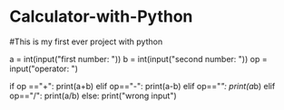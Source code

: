 # Calculator-with-Python
#This is my first ever project with python

a = int(input("first number: "))
b = int(input("second number: "))
op = input("operator: ")

if op =="+":
	print(a+b)
elif op=="-":
	print(a-b)
elif op=="*":
	print(a*b)
elif op=="/":
	print(a/b)
else:
	print("wrong input")
